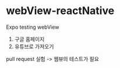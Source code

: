 # webView-reactNative
Expo testing webView

1. 구글 홈페이지
2. 유튜브로 가져오기 

pull request 실험 -> 웹뷰의 테스트가 필요
